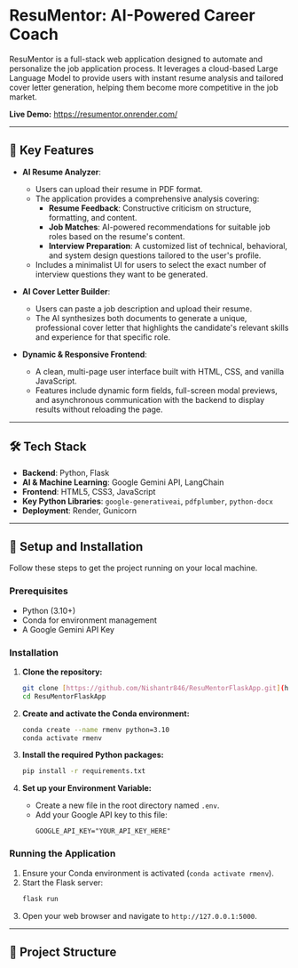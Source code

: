 # ResuMentor: AI-Powered Career Coach

ResuMentor is a full-stack web application designed to automate and personalize the job application process. It leverages a cloud-based Large Language Model to provide users with instant resume analysis and tailored cover letter generation, helping them become more competitive in the job market.

**Live Demo:** https://resumentor.onrender.com/

---
## 🎯 Key Features

* **AI Resume Analyzer**:
    * Users can upload their resume in PDF format.
    * The application provides a comprehensive analysis covering:
        * **Resume Feedback**: Constructive criticism on structure, formatting, and content.
        * **Job Matches**: AI-powered recommendations for suitable job roles based on the resume's content.
        * **Interview Preparation**: A customized list of technical, behavioral, and system design questions tailored to the user's profile.
    * Includes a minimalist UI for users to select the exact number of interview questions they want to be generated.

* **AI Cover Letter Builder**:
    * Users can paste a job description and upload their resume.
    * The AI synthesizes both documents to generate a unique, professional cover letter that highlights the candidate's relevant skills and experience for that specific role.

* **Dynamic & Responsive Frontend**:
    * A clean, multi-page user interface built with HTML, CSS, and vanilla JavaScript.
    * Features include dynamic form fields, full-screen modal previews, and asynchronous communication with the backend to display results without reloading the page.

---
## 🛠️ Tech Stack

* **Backend**: Python, Flask
* **AI & Machine Learning**: Google Gemini API, LangChain
* **Frontend**: HTML5, CSS3, JavaScript
* **Key Python Libraries**: `google-generativeai`, `pdfplumber`, `python-docx`
* **Deployment**: Render, Gunicorn

---
## 🚀 Setup and Installation

Follow these steps to get the project running on your local machine.

### Prerequisites
* Python (3.10+)
* Conda for environment management
* A Google Gemini API Key

### Installation

1.  **Clone the repository:**
    ```bash
    git clone [https://github.com/Nishantr846/ResuMentorFlaskApp.git](https://github.com/Nishantr846/ResuMentorFlaskApp.git)
    cd ResuMentorFlaskApp
    ```

2.  **Create and activate the Conda environment:**
    ```bash
    conda create --name rmenv python=3.10
    conda activate rmenv
    ```

3.  **Install the required Python packages:**
    ```bash
    pip install -r requirements.txt
    ```

4.  **Set up your Environment Variable:**
    * Create a new file in the root directory named `.env`.
    * Add your Google API key to this file:
        ```
        GOOGLE_API_KEY="YOUR_API_KEY_HERE"
        ```

### Running the Application

1.  Ensure your Conda environment is activated (`conda activate rmenv`).
2.  Start the Flask server:
    ```bash
    flask run
    ```
3.  Open your web browser and navigate to `http://127.0.0.1:5000`.

---
## 📁 Project Structure